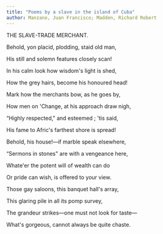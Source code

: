 ```yaml
---
title: "Poems by a slave in the island of Cuba"
author: Manzano, Juan Francisco; Madden, Richard Robert
---
```

<div data-schema-version="8"><p>THE SLAVE-TRADE MERCHANT.</p> <p>Behold, yon placid, plodding, staid old man,</p> <p>His still and solemn features closely scan!</p> <p>In his calm look how wisdom's light is shed,</p> <p>How the grey hairs, become his honoured head!</p> <p>Mark how the merchants bow, as he goes by,</p> <p>How men on 'Change, at his approach draw nigh,</p> <p>“Highly respected," and esteemed ; 'tis said,</p> <p>His fame to Afric's farthest shore is spread!</p> <p>Behold, his house!—if marble speak elsewhere,</p> <p>“Sermons in stones" are with a vengeance here,</p> <p>Whate'er the potent will of wealth can do</p> <p>Or pride can wish, is offered to your view.</p> <p>Those gay saloons, this banquet hall's array,</p> <p>This glaring pile in all its pomp survey,</p> <p>The grandeur strikes—one must not look for taste—</p> <p>What's gorgeous, cannot always be quite chaste.</p> </div>